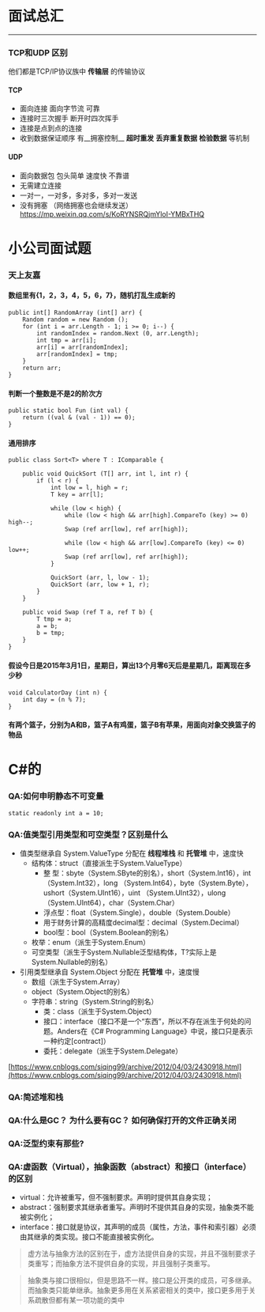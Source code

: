 # 面试总汇
--------

### TCP和UDP 区别
他们都是TCP/IP协议族中 __传输层__ 的传输协议
#### TCP
+ 面向连接 面向字节流 可靠
+ 连接时三次握手 断开时四次挥手[]() 
+ 连接是点到点的连接
+ 收到数据保证顺序 有__拥塞控制__ __超时重发__ __丢弃重复数据__ __检验数据__ 等机制
#### UDP
+ 面向数据包 包头简单 速度快 不靠谱
+ 无需建立连接
+ 一对一，一对多，多对多，多对一发送
+ 没有拥塞 （网络拥塞也会继续发送）
https://mp.weixin.qq.com/s/KoRYNSRQjmYloI-YMBxTHQ

# 小公司面试题

### 天上友嘉
#### 数组里有{1，2，3，4，5，6，7}，随机打乱生成新的
```Csharp
public int[] RandomArray (int[] arr) {
    Random random = new Random ();
    for (int i = arr.Length - 1; i >= 0; i--) {
        int randomIndex = random.Next (0, arr.Length);
        int tmp = arr[i];
        arr[i] = arr[randomIndex];
        arr[randomIndex] = tmp;
    }
    return arr;
}
```

#### 判断一个整数是不是2的阶次方
```Csharp
public static bool Fun (int val) {
    return ((val & (val - 1)) == 0);
}
```

#### 通用排序
```Csharp
public class Sort<T> where T : IComparable {

    public void QuickSort (T[] arr, int l, int r) {
        if (l < r) {
            int low = l, high = r;
            T key = arr[l];
            
            while (low < high) {
                while (low < high && arr[high].CompareTo (key) >= 0) high--;
                Swap (ref arr[low], ref arr[high]);
                
                while (low < high && arr[low].CompareTo (key) <= 0) low++;
                Swap (ref arr[low], ref arr[high]);
            }
            
            QuickSort (arr, l, low - 1);
            QuickSort (arr, low + 1, r);
        }
    }

    public void Swap (ref T a, ref T b) {
        T tmp = a;
        a = b;
        b = tmp;
    }
}
```

#### 假设今日是2015年3月1日，星期日，算出13个月零6天后是星期几，距离现在多少秒
```Csharp
void CalculatorDay (int n) {
    int day = (n % 7);
}
```

#### 有两个篮子，分别为A和B，篮子A有鸡蛋，篮子B有苹果，用面向对象交换篮子的物品

# C#的
### QA:如何申明静态不可变量
```Csharp
static readonly int a = 10;
```

### QA:值类型引用类型和可空类型？区别是什么
+ 值类型继承自 System.ValueType 分配在 __线程堆栈__ 和 __托管堆__ 中，速度快
    - 结构体：struct（直接派生于System.ValueType）
        * 整 型：sbyte（System.SByte的别名），short（System.Int16），int（System.Int32），long （System.Int64），byte（System.Byte），ushort（System.UInt16），uint （System.UInt32），ulong（System.UInt64），char（System.Char） 
        * 浮点型：float（System.Single），double（System.Double）
        * 用于财务计算的高精度decimal型：decimal（System.Decimal）
        * bool型：bool（System.Boolean的别名）
    - 枚举：enum（派生于System.Enum）
    - 可空类型（派生于System.Nullable<T>泛型结构体，T?实际上是System.Nullable<T>的别名）
+ 引用类型继承自 System.Object 分配在 __托管堆__ 中，速度慢
    - 数组（派生于System.Array）
    - object（System.Object的别名）
    - 字符串：string（System.String的别名）
        * 类：class（派生于System.Object）
        * 接口：interface（接口不是一个“东西”，所以不存在派生于何处的问题。Anders在《C# Programming Language》中说，接口只是表示一种约定[contract]）
        * 委托：delegate（派生于System.Delegate）

[https://www.cnblogs.com/siqing99/archive/2012/04/03/2430918.html](https://www.cnblogs.com/siqing99/archive/2012/04/03/2430918.html) 
         
### QA:简述堆和栈

### QA:什么是GC？ 为什么要有GC？ 如何确保打开的文件正确关闭

### QA:泛型约束有那些?



### QA:虚函数（Virtual），抽象函数（abstract）和接口（interface）的区别
+ virtual：允许被重写，但不强制要求。声明时提供其自身实现；
+ abstract：强制要求其继承者重写。声明时不提供其自身的实现，抽象类不能被实例化；
+ interface：接口就是协议，其声明的成员（属性，方法，事件和索引器）必须由其继承的类实现。接口不能直接被实例化。

> 虚方法与抽象方法的区别在于，虚方法提供自身的实现，并且不强制要求子类重写；而抽象方法不提供自身的实现，并且强制子类重写。

> 抽象类与接口很相似，但是思路不一样。接口是公开类的成员，可多继承。而抽象类只能单继承。抽象更多用在关系紧密相关的类中，接口更多用于关系疏散但都有某一项功能的类中


